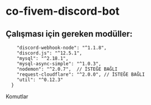 # co-fivem-discord-bot


##  Çalışması için gereken modüller:

```"dependencies": {
    "discord-webhook-node": "^1.1.8",
    "discord.js": "^12.5.1",
    "mysql": "^2.18.1",
    "mysql-async-simple": "^1.0.3",
    "nodemon": "^2.0.7",  // İSTEĞE BAĞLI
    "request-cloudflare": "^2.0.0", // İSTEĞE BAĞLI
    "util": "^0.12.3"
  }
  ```
  
  Komutlar
